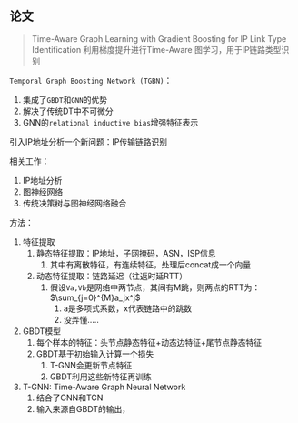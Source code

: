 ## 论文
> Time-Aware Graph Learning with Gradient Boosting for IP Link Type Identification
> 利用梯度提升进行Time-Aware 图学习，用于IP链路类型识别

`Temporal Graph Boosting Network (TGBN)`：
1. 集成了`GBDT`和`GNN`的优势
2. 解决了传统DT中不可微分
3. GNN的`relational inductive bias`增强特征表示

引入IP地址分析一个新问题：IP传输链路识别

相关工作：
1. IP地址分析
2. 图神经网络
3. 传统决策树与图神经网络融合

方法：
1. 特征提取
	1. 静态特征提取：IP地址，子网掩码，ASN，ISP信息
		1. 其中有离散特征，有连续特征，处理后concat成一个向量
	2. 动态特征提取：链路延迟（往返时延RTT）
		1. 假设`Va,Vb`是网络中两节点，其间有M跳，则两点的RTT为：$\sum_{j=0}^{M}a_jx^j$
			1. a是多项式系数，x代表链路中的跳数
			2. 没弄懂.....
2. GBDT模型
	1. 每个样本的特征：头节点静态特征+动态边特征+尾节点静态特征
	2. GBDT基于初始输入计算一个损失
		1. T-GNN会更新节点特征
		2. GBDT利用这些新特征再训练
3. T-GNN: Time-Aware Graph Neural Network
	1. 结合了GNN和TCN
	2. 输入来源自GBDT的输出，